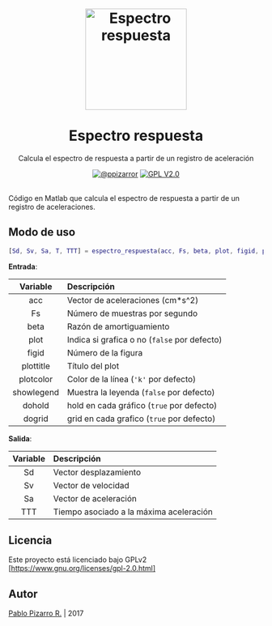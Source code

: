 <h1 align="center">
  <img alt="Espectro respuesta" src="http://ppizarror.com/resources/other/matlab.png" width="200px" height="200px" />
  <br /><br />
  Espectro respuesta</h1>
<p align="center">Calcula el espectro de respuesta a partir de un registro de aceleración</p>
<div align="center"><a href="http://ppizarror.com"><img alt="@ppizarror" src="http://ppizarror.com/badges/autor.svg" /></a>
<a href="https://www.gnu.org/licenses/old-licenses/gpl-2.0.html"><img alt="GPL V2.0" src="http://ppizarror.com/badges/licenciagpl2.svg" /></a>
</div><br />

Código en Matlab que calcula el espectro de respuesta a partir de un registro de aceleraciones.

## Modo de uso
```matlab
[Sd, Sv, Sa, T, TTT] = espectro_respuesta(acc, Fs, beta, plot, figid, plottitle, plotcolor, showlegend, dohold, dogrid)
```

**Entrada**:

| Variable | Descripción |
| :-: | :--|
| acc | Vector de aceleraciones (cm*s^2) |
| Fs | Número de muestras por segundo |
| beta | Razón de amortiguamiento |
| plot | Indica si grafica o no (```false``` por defecto) |
| figid | Número de la figura |
| plottitle | Título del plot |
| plotcolor | Color de la línea (```'k'``` por defecto) |
| showlegend | Muestra la leyenda (```false``` por defecto)|
| dohold | hold en cada gráfico (```true``` por defecto)|
| dogrid | grid en cada grafico (```true``` por defecto)|

**Salida**:

| Variable | Descripción |
| :-: | :--|
| Sd | Vector desplazamiento |
| Sv | Vector de velocidad |
| Sa | Vector de aceleración |
| TTT | Tiempo asociado a la máxima aceleración |
    
## Licencia
Este proyecto está licenciado bajo GPLv2 [https://www.gnu.org/licenses/gpl-2.0.html]

## Autor
<a href="http://ppizarror.com" title="ppizarror">Pablo Pizarro R.</a> | 2017
